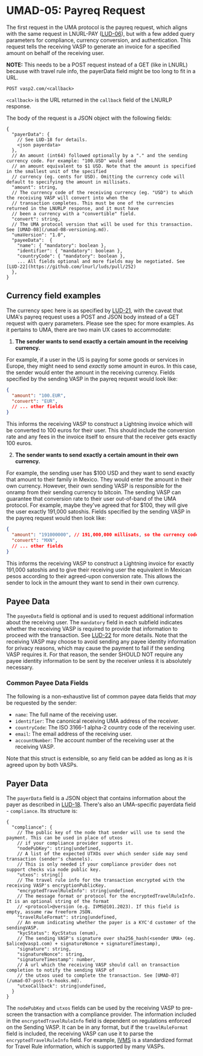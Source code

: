# UMAD-05: Payreq Request

The first request in the UMA protocol is the payreq request, which aligns with the same request in LNURL-PAY
([LUD-06](https://github.com/lnurl/luds/blob/luds/06.md)), but with a few added query parameters for compliance,
currency conversion, and authentication. This request tells the receiving VASP to generate an invoice for a specified
amount on behalf of the receiving user.

**NOTE:** This needs to be a POST request instead of a GET (like in LNURL) because with travel rule info, the
payerData field might be too long to fit in a URL.

```http
POST vasp2.com/<callback>
```

`<callback>` is the URL returned in the `callback` field of the LNURLP response.

The body of the request is a JSON object with the following fields:

```raw
{
  "payerData": {
    // See LUD-18 for details.
    <json payerdata>
  },
  // An amount (int64) followed optionally by a "." and the sending currency code. For example: "100.USD" would send
  // an amount equivalent to $1 USD. Note that the amount is specified in the smallest unit of the specified
  // currency (eg. cents for USD). Omitting the currency code will default to specifying the amount in millisats.
  "amount": string,
  // The currency code of the receiving currency (eg. "USD") to which the receiving VASP will convert into when the
  // transaction completes. This must be one of the currencies returned in the LNURLP response, and it must have
  // been a currency with a "convertible" field.
  "convert": string,
  // The UMA protocol version that will be used for this transaction. See [UMAD-08](/umad-08-versioning.md).
  "umaVersion": "1.0",
  "payeeData":  {
    "name": { "mandatory": boolean },
    "identifier": { "mandatory": boolean },
    "countryCode": { "mandatory": boolean },
    ... All fields optional and more fields may be negotiated. See [LUD-22](https://github.com/lnurl/luds/pull/252)
  },
}
```

## Currency field examples

The currency spec here is as specified by [LUD-21](https://github.com/lnurl/luds/pull/251), with the caveat that UMA's
payreq request uses a POST and JSON body instead of a GET request with query parameters. Please see the spec for more
examples. As it pertains to UMA, there are two main UX cases to accommodate:

1. **The sender wants to send exactly a certain amount in the receiving currency.**

For example, if a user in the US is paying for some goods or services in Europe, they might need to send *exactly* some
amount in euros. In this case, the sender would enter the amount in the receiving currency. Fields specified by the
sending VASP in the payreq request would look like:

```json
{
  "amount": "100.EUR",
  "convert": "EUR",
  // ... other fields
}
```

This informs the receiving VASP to construct a Lightning invoice which will be converted to 100 euros for their user. This
should include the conversion rate and any fees in the invoice itself to ensure that the receiver gets exactly 100 euros.

2. **The sender wants to send exactly a certain amount in their own currency.**

For example, the sending user has $100 USD and they want to send exactly that amount to their family in Mexico. They would
enter the amount in their own currency. However, their own sending VASP is responsible for the onramp from their sending
currency to bitcoin. The sending VASP can guarantee that conversion rate to their user out-of-band of the UMA protocol.
For example, maybe they've agreed that for $100, they will give the user exactly 191,000 satoshis. Fields specified by
the sending VASP in the payreq request would then look like:

```json
{
  "amount": "191000000", // 191,000,000 millisats, so the currency code is omitted.
  "convert": "MXN",
  // ... other fields
}
```

This informs the receiving VASP to construct a Lightning invoice for exactly 191,000 satoshis and to give their receiving
user the equivalent in Mexican pesos according to their agreed-upon conversion rate. This allows the sender to lock in the
amount they want to send in their own currency.

## Payee Data

The `payeeData` field is optional and is used to request additional information about the receiving user. The `mandatory`
field in each subfield indicates whether the receiving VASP is required to provide that information to proceed with the transaction.
See [LUD-22](https://github.com/lnurl/luds/pull/252) for more details. Note that the receiving VASP may choose to avoid sending
any payee identity information for privacy reasons, which may cause the payment to fail if the sending VASP requires it.
For that reason, the sender SHOULD NOT require any payee identity information to be sent by the receiver unless it is
absolutely necessary.

### Common Payee Data Fields

The following is a non-exhaustive list of common payee data fields that *may* be requested by the sender:

- `name`: The full name of the receiving user.
- `identifier`: The canonical receiving UMA address of the receiver.
- `countryCode`: The ISO 3166-1 alpha-2 country code of the receiving user.
- `email`: The email address of the receiving user.
- `accountNumber`: The account number of the receiving user at the receiving VASP.

Note that this struct is extensible, so any field can be added as long as it is agreed upon by both VASPs.

## Payer Data

The `payerData` field is a JSON object that contains information about the payer as described in
[LUD-18](https://github.com/lnurl/luds/blob/luds/18.md). There's also an UMA-specific payerdata field - `compliance`.
Its structure is:

```raw
{
  "compliance": {
    // The public key of the node that sender will use to send the payment. This can be used in place of utxos
    // if your compliance provider supports it.
    "nodePubKey": string|undefined,
    // A list of the expected UTXOs over which sender side may send transaction (sender's channels).
    // This is only needed if your compliance provider does not support checks via node public key.
    "utxos": string[]
    // The travel rule info for the transaction encrypted with the receiving VASP's encryptionPublicKey.
    "encryptedTravelRuleInfo": string|undefined,
    // The message format or protocol for the encryptedTravelRuleInfo. It is an optional string of the format
    // <protocol>@version (e.g. IVMS@101.2023). If this field is empty, assume raw freeform JSON.
    "travelRuleFormat": string|undefined,
    // An enum indicating whether the payer is a KYC'd customer of the sendingVASP.
    "kycStatus": KycStatus (enum),
    // The sending VASP's signature over sha256_hash(<sender UMA> (eg. $alice@vasp1.com) + signatureNonce + signatureTimestamp),
    "signature": string,
    "signatureNonce": string,
    "signatureTimestamp": number,
    // A url which the receiving VASP should call on transaction completion to notify the sending VASP of
    // the utxos used to complete the transaction. See [UMAD-07](/umad-07-post-tx-hooks.md).
    "utxoCallback": string|undefined,
  }
}
```

The `nodePubKey` and `utxos` fields can be used by the receiving VASP to pre-screen the transaction with a compliance
provider. The information included in the `encryptedTravelRuleInfo` field is dependent on regulations enforced on the
Sending VASP. It can be in any format, but if the `travelRuleFormat` field is included, the receiving VASP can use it
to parse the `encryptedTravelRuleInfo` field. For example, [IVMS](https://www.intervasp.org/#IVMS-1012023) is a
standardized format for Travel Rule information, which is supported by many VASPs.
